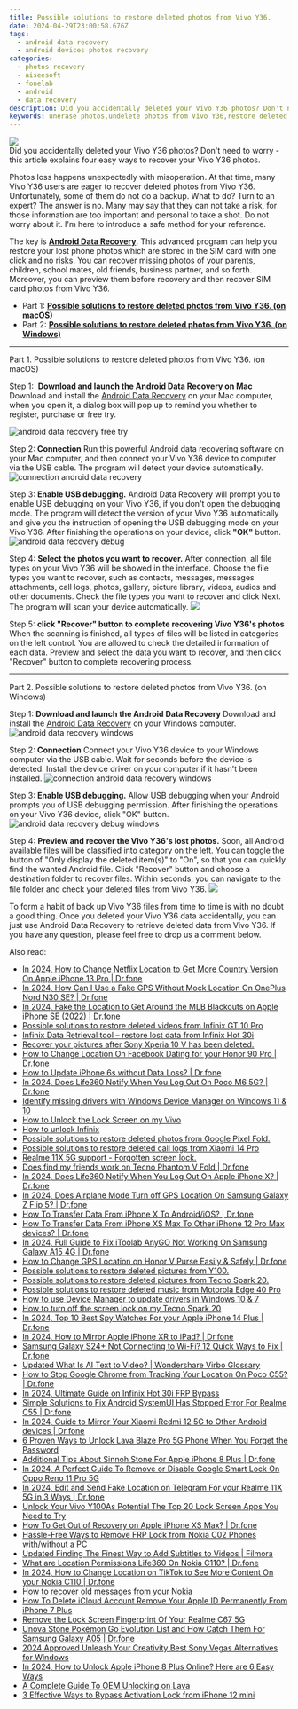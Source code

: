 ```yaml
---
title: Possible solutions to restore deleted photos from Vivo Y36.
date: 2024-04-29T23:00:58.676Z
tags: 
  - android data recovery
  - android devices photos recovery
categories: 
  - photos recovery
  - aiseesoft
  - fonelab
  - android
  - data recovery
description: Did you accidentally deleted your Vivo Y36 photos? Don't need to worry - this article explains four easy ways to recover your Vivo Y36 photos.
keywords: unerase photos,undelete photos from Vivo Y36,restore deleted photos on Vivo Y36,Vivo Y36 photos recovery,recover lost photos from Vivo Y36,save erased photos from Vivo Y36,how to refind deleted photos from Vivo Y36,how to get back deleted photos Vivo Y36 phone,how to retrieve deleted photos from my Vivo Y36,get back deleted photos from Vivo Y36 android,how to recover photos Vivo Y36,Vivo Y36 photos disappear
---
```


<img src="https://img0mobiles.techidaily.com/images/best-assets/devices/vivo/vivo-y36/4.jpg" class="atpl-imgstyle"  />

<div class="atpl-content atpl-for-fonelab-android recover-photos">

<div class="atpl-post-description-part-1">
Did you accidentally deleted your Vivo Y36 photos? Don't need to worry - this article explains four easy ways to recover your Vivo Y36 photos.
</div>



<div class="atpl-post-description-part-2">
<div class="tpl-content-sub-paragraph-normal">
  <p>
    Photos loss happens unexpectedly with misoperation. At that time, many Vivo Y36 users are eager to recover deleted photos from Vivo Y36. Unfortunately, some of them do not do a backup. What to do? Turn to an expert? The answer is no. Many may say that they can not take a risk, for those information are too important and personal to take a shot. Do not worry about it. I'm here to introduce a safe method for your reference.
  </p>
</div>
</div>

<div class="atpl-post-description-part-3">
<div class="tpl-content-sub-paragraph-normal">
    <p>
        The key is <a href="https://tools.techidaily.com/aiseesoft-android-data-recovery/" ><strong>Android Data Recovery</strong></a>. This advanced program can help you restore your lost phone photos which are stored in the SIM card with one click and no risks. You can recover missing photos of your parents, children, school mates, old friends, business partner, and so forth. Moreover, you can preview them before recovery and then recover SIM card photos from Vivo Y36.
    </p>
</div>
</div>

<ul>
  <li>Part 1: <strong><a href="#p1"> Possible solutions to restore deleted photos from Vivo Y36.  (on macOS)</a></strong></li>
  <li>Part 2: <strong><a href="#p2"> Possible solutions to restore deleted photos from Vivo Y36.  (on Windows)</a></strong></li>
</ul>




<!-- Part 1 -->
<a id="p1" name="p1" ></a><hr>

<div>
  <span class="atpl-step-part-style">Part 1. Possible solutions to restore deleted photos from Vivo Y36. (on macOS)</span>
</div>  

<span class="atpl-stepstyle-a"><span>Step 1: </span></span> <strong>Download and launch the Android Data Recovery on Mac</strong>
Download and install the <a href="https://tools.techidaily.com/aiseesoft-android-data-recovery/" >Android Data Recovery</a> on your Mac computer, when you open it, a dialog box will pop up to remind you whether to register, purchase or free try.

<img src="https://tools.techidaily.com/images/apps/aiseesoft/android-data-recovery/mac-free-try.png" class="atpl-imgstyle" alt="android data recovery free try" />

<span class="atpl-stepstyle-a"><span>Step 2: </span></span> <strong>Connection</strong>
Run this powerful Android data recovering software on your Mac computer, and then connect your Vivo Y36 device to computer via the USB cable. The program will detect your device automatically.
<img src="https://tools.techidaily.com/images/apps/aiseesoft/android-data-recovery/mac-connection-interface.jpg" class="atpl-imgstyle" alt="connection android data recovery" />

<span class="atpl-stepstyle-a"><span>Step 3: </span></span> <strong>Enable USB debugging.</strong>
Android Data Recovery will prompt you to enable USB debugging on your Vivo Y36, if you don't open the debugging mode. The program will detect the version of your Vivo Y36 automatically and give you the instruction of opening the USB debugging mode on your Vivo Y36. After finishing the operations on your device, click <strong>"OK"</strong> button.
<img src="https://tools.techidaily.com/images/apps/aiseesoft/android-data-recovery/mac-android-usb-debug.jpg"  class="atpl-imgstyle" alt="android data recovery debug" />

<span class="atpl-stepstyle-a"><span>Step 4: </span></span> <strong>Select the photos you want to recover.</strong>
After connection, all file types on your Vivo Y36 will be showed in the interface. Choose the file types you want to recover, such as contacts, messages, messages attachments, call logs, photos, gallery, picture library, videos, audios and other documents. Check the file types you want to recover and click Next. The program will scan your device automatically.
<img src="https://tools.techidaily.com/images/apps/aiseesoft/android-data-recovery/mac-choose-type-photos.jpg" class="atpl-imgstyle"  />

<span class="atpl-stepstyle-a"><span>Step 5: </span></span> <strong>click "Recover" button to  complete recovering Vivo Y36's photos</strong>
When the scanning is finished, all types of files will be listed in categories on the left control. You are allowed to check the detailed information of each data. Preview and select the data you want to recover, and then click "Recover" button to complete recovering process.


<a id="p2" name="p2"></a><hr>

<!-- Part 2 -->
<div>
  <span class="atpl-step-part-style">Part 2. Possible solutions to restore deleted photos from Vivo Y36. (on Windows)</span>
</div>

<span class="atpl-stepstyle-a"><span>Step 1: </span></span> <strong>Download and launch the Android Data Recovery</strong>
Download and install the <a href="https://tools.techidaily.com/aiseesoft-android-data-recovery/" >Android Data Recovery</a> on your Windows computer.
<img src="https://tools.techidaily.com/images/apps/aiseesoft/android-data-recovery/win-start-interface.png"  class="atpl-imgstyle" alt="android data recovery windows" />

<span class="atpl-stepstyle-a"><span>Step 2: </span></span> <strong>Connection</strong>
Connect your Vivo Y36 device to your Windows computer via the USB cable. Wait for seconds before the device is detected. Install the device driver on your computer if it hasn't been installed.
<img src="https://tools.techidaily.com/images/apps/aiseesoft/android-data-recovery/win-connection-interface.png" class="atpl-imgstyle" alt="connection android data recovery windows" />

<span class="atpl-stepstyle-a"><span>Step 3: </span></span> <strong>Enable USB debugging.</strong>
Allow USB debugging when your Android prompts you of USB debugging permission. After finishing the operations on your Vivo Y36 device, click "OK" button.
<img src="https://tools.techidaily.com/images/apps/aiseesoft/android-data-recovery/win-android-usb-debug.png" class="atpl-imgstyle" alt="android data recovery debug windows" />

<span class="atpl-stepstyle-a"><span>Step 4: </span></span> <strong>Preview and recover the Vivo Y36's lost photos.</strong>
Soon, all Android available files will be classified into category on the left. You can toggle the button of "Only display the deleted item(s)" to "On", so that you can quickly find the wanted Android file. Click "Recover" button and choose a destination folder to recover files. Within seconds, you can navigate to the file folder and check your deleted files from Vivo Y36.
<img src="https://tools.techidaily.com/images/apps/aiseesoft/android-data-recovery/win-recover-photos.png" class="atpl-imgstyle"  />

<div class="atpl-post-description-part-4">
<div class="tpl-content-sub-paragraph-normal">
  <p>
    To form a habit of back up Vivo Y36 files from time to time is with no doubt a good thing. Once you deleted your Vivo Y36 data accidentally, you can just use Android Data Recovery to retrieve deleted data from Vivo Y36. If you have any question, please feel free to drop us a comment below.
  </p>
</div>
</div>

<ins class="adsbygoogle"
     style="display:block"
     data-ad-client="ca-pub-7571918770474297"
     data-ad-slot="8358498916"
     data-ad-format="auto"
     data-full-width-responsive="true"></ins>



</div>
<ins class="adsbygoogle"
    style="display:block"
    data-ad-format="autorelaxed"
    data-ad-client="ca-pub-7571918770474297"
    data-ad-slot="1223367746"></ins>

<span class="atpl-alsoreadstyle">Also read:</span>
<div><ul>
<li><a href="https://review-topics.techidaily.com/in-2024-how-to-change-netflix-location-to-get-more-country-version-on-apple-iphone-13-pro-drfone-by-drfone-virtual-ios/"><u>In 2024, How to Change Netflix Location to Get More Country Version On Apple iPhone 13 Pro | Dr.fone</u></a></li>
<li><a href="https://review-topics.techidaily.com/in-2024-how-can-i-use-a-fake-gps-without-mock-location-on-oneplus-nord-n30-se-drfone-by-drfone-virtual-android/"><u>In 2024, How Can I Use a Fake GPS Without Mock Location On OnePlus Nord N30 SE? | Dr.fone</u></a></li>
<li><a href="https://review-topics.techidaily.com/in-2024-fake-the-location-to-get-around-the-mlb-blackouts-on-apple-iphone-se-2022-drfone-by-drfone-virtual-ios/"><u>In 2024, Fake the Location to Get Around the MLB Blackouts on Apple iPhone SE (2022) | Dr.fone</u></a></li>
<li><a href="https://review-topics.techidaily.com/possible-solutions-to-restore-deleted-videos-from-infinix-gt-10-pro-by-fonelab-android-recover-video/"><u>Possible solutions to restore deleted videos from Infinix GT 10 Pro</u></a></li>
<li><a href="https://review-topics.techidaily.com/infinix-data-retrieval-tool-restore-lost-data-from-infinix-hot-30i-by-fonelab-android-recover-data/"><u>Infinix Data Retrieval tool – restore lost data from Infinix Hot 30i</u></a></li>
<li><a href="https://review-topics.techidaily.com/recover-your-pictures-after-sony-xperia-10-v-has-been-deleted-by-fonelab-android-recover-pictures/"><u>Recover your pictures after Sony Xperia 10 V has been deleted.</u></a></li>
<li><a href="https://review-topics.techidaily.com/how-to-change-location-on-facebook-dating-for-your-honor-90-pro-drfone-by-drfone-virtual-android/"><u>How to Change Location On Facebook Dating for your Honor 90 Pro | Dr.fone</u></a></li>
<li><a href="https://review-topics.techidaily.com/how-to-update-iphone-6s-without-data-loss-drfone-by-drfone-ios-system-repair-ios-system-repair/"><u>How to Update iPhone 6s without Data Loss? | Dr.fone</u></a></li>
<li><a href="https://review-topics.techidaily.com/in-2024-does-life360-notify-when-you-log-out-on-poco-m6-5g-drfone-by-drfone-virtual-android/"><u>In 2024, Does Life360 Notify When You Log Out On Poco M6 5G? | Dr.fone</u></a></li>
<li><a href="https://review-topics.techidaily.com/identify-missing-drivers-with-windows-device-manager-on-windows-11-and-10-by-drivereasy-guide/"><u>Identify missing drivers with Windows Device Manager on Windows 11 & 10</u></a></li>
<li><a href="https://review-topics.techidaily.com/how-to-unlock-the-lock-screen-on-my-vivo-by-drfone-android-unlock-android-unlock/"><u>How to Unlock the Lock Screen on my Vivo</u></a></li>
<li><a href="https://review-topics.techidaily.com/how-to-unlock-infinix-by-drfone-android-unlock-android-unlock/"><u>How to unlock Infinix</u></a></li>
<li><a href="https://review-topics.techidaily.com/possible-solutions-to-restore-deleted-photos-from-google-pixel-fold-by-fonelab-android-recover-photos/"><u>Possible solutions to restore deleted photos from Google Pixel Fold.</u></a></li>
<li><a href="https://review-topics.techidaily.com/possible-solutions-to-restore-deleted-call-logs-from-xiaomi-14-pro-by-fonelab-android-recover-call-logs/"><u>Possible solutions to restore deleted call logs from Xiaomi 14 Pro</u></a></li>
<li><a href="https://review-topics.techidaily.com/realme-11x-5g-support-forgotten-screen-lock-by-drfone-android-unlock-android-unlock/"><u>Realme 11X 5G support - Forgotten screen lock.</u></a></li>
<li><a href="https://review-topics.techidaily.com/does-find-my-friends-work-on-tecno-phantom-v-fold-drfone-by-drfone-virtual-android/"><u>Does find my friends work on Tecno Phantom V Fold | Dr.fone</u></a></li>
<li><a href="https://review-topics.techidaily.com/in-2024-does-life360-notify-when-you-log-out-on-apple-iphone-x-drfone-by-drfone-virtual-ios/"><u>In 2024, Does Life360 Notify When You Log Out On Apple iPhone X? | Dr.fone</u></a></li>
<li><a href="https://review-topics.techidaily.com/in-2024-does-airplane-mode-turn-off-gps-location-on-samsung-galaxy-z-flip-5-drfone-by-drfone-virtual-android/"><u>In 2024, Does Airplane Mode Turn off GPS Location On Samsung Galaxy Z Flip 5? | Dr.fone</u></a></li>
<li><a href="https://review-topics.techidaily.com/how-to-transfer-data-from-iphone-x-to-androidios-drfone-by-drfone-transfer-data-from-ios-transfer-data-from-ios/"><u>How To Transfer Data From iPhone X To Android/iOS? | Dr.fone</u></a></li>
<li><a href="https://review-topics.techidaily.com/how-to-transfer-data-from-iphone-xs-max-to-other-iphone-12-pro-max-devices-drfone-by-drfone-transfer-data-from-ios-transfer-data-from-ios/"><u>How To Transfer Data From iPhone XS Max To Other iPhone 12 Pro Max devices? | Dr.fone</u></a></li>
<li><a href="https://review-topics.techidaily.com/in-2024-full-guide-to-fix-itoolab-anygo-not-working-on-samsung-galaxy-a15-4g-drfone-by-drfone-virtual-android/"><u>In 2024, Full Guide to Fix iToolab AnyGO Not Working On Samsung Galaxy A15 4G | Dr.fone</u></a></li>
<li><a href="https://review-topics.techidaily.com/how-to-change-gps-location-on-honor-v-purse-easily-and-safely-drfone-by-drfone-virtual-android/"><u>How to Change GPS Location on Honor V Purse Easily & Safely | Dr.fone</u></a></li>
<li><a href="https://review-topics.techidaily.com/possible-solutions-to-restore-deleted-pictures-from-y100-by-fonelab-android-recover-pictures/"><u>Possible solutions to restore deleted pictures from Y100.</u></a></li>
<li><a href="https://review-topics.techidaily.com/possible-solutions-to-restore-deleted-pictures-from-tecno-spark-20-by-fonelab-android-recover-pictures/"><u>Possible solutions to restore deleted pictures from Tecno Spark 20.</u></a></li>
<li><a href="https://review-topics.techidaily.com/possible-solutions-to-restore-deleted-music-from-motorola-edge-40-pro-by-fonelab-android-recover-music/"><u>Possible solutions to restore deleted music from Motorola Edge 40 Pro</u></a></li>
<li><a href="https://review-topics.techidaily.com/how-to-use-device-manager-to-update-drivers-in-windows-10-and-7-by-drivereasy-guide/"><u>How to use Device Manager to update drivers in Windows 10 & 7</u></a></li>
<li><a href="https://review-topics.techidaily.com/how-to-turn-off-the-screen-lock-on-my-tecno-spark-20-by-drfone-android-unlock-android-unlock/"><u>How to turn off the screen lock on my Tecno Spark 20</u></a></li>
<li><a href="https://ios-location-track.techidaily.com/in-2024-top-10-best-spy-watches-for-your-apple-iphone-14-plus-drfone-by-drfone-virtual-ios/"><u>In 2024, Top 10 Best Spy Watches For your Apple iPhone 14 Plus | Dr.fone</u></a></li>
<li><a href="https://screen-mirror.techidaily.com/in-2024-how-to-mirror-apple-iphone-xr-to-ipad-drfone-by-drfone-ios/"><u>In 2024, How to Mirror Apple iPhone XR to iPad? | Dr.fone</u></a></li>
<li><a href="https://fix-guide.techidaily.com/samsung-galaxy-s24plus-not-connecting-to-wi-fi-12-quick-ways-to-fix-drfone-by-drfone-fix-android-problems-fix-android-problems/"><u>Samsung Galaxy S24+ Not Connecting to Wi-Fi? 12 Quick Ways to Fix | Dr.fone</u></a></li>
<li><a href="https://ai-voice-clone.techidaily.com/updated-what-is-ai-text-to-video-wondershare-virbo-glossary/"><u>Updated What Is AI Text to Video? | Wondershare Virbo Glossary</u></a></li>
<li><a href="https://change-location.techidaily.com/how-to-stop-google-chrome-from-tracking-your-location-on-poco-c55-drfone-by-drfone-virtual-android/"><u>How to Stop Google Chrome from Tracking Your Location On Poco C55? | Dr.fone</u></a></li>
<li><a href="https://bypass-frp.techidaily.com/in-2024-ultimate-guide-on-infinix-hot-30i-frp-bypass-by-drfone-android/"><u>In 2024, Ultimate Guide on Infinix Hot 30i FRP Bypass</u></a></li>
<li><a href="https://fix-guide.techidaily.com/simple-solutions-to-fix-android-systemui-has-stopped-error-for-realme-c55-drfone-by-drfone-fix-android-problems-fix-android-problems/"><u>Simple Solutions to Fix Android SystemUI Has Stopped Error For Realme C55 | Dr.fone</u></a></li>
<li><a href="https://screen-mirror.techidaily.com/in-2024-guide-to-mirror-your-xiaomi-redmi-12-5g-to-other-android-devices-drfone-by-drfone-android/"><u>In 2024, Guide to Mirror Your Xiaomi Redmi 12 5G to Other Android devices | Dr.fone</u></a></li>
<li><a href="https://android-unlock.techidaily.com/6-proven-ways-to-unlock-lava-blaze-pro-5g-phone-when-you-forget-the-password-by-drfone-android/"><u>6 Proven Ways to Unlock Lava Blaze Pro 5G Phone When You Forget the Password</u></a></li>
<li><a href="https://ios-pokemon-go.techidaily.com/additional-tips-about-sinnoh-stone-for-apple-iphone-8-plus-drfone-by-drfone-virtual-ios/"><u>Additional Tips About Sinnoh Stone For Apple iPhone 8 Plus | Dr.fone</u></a></li>
<li><a href="https://android-unlock.techidaily.com/in-2024-a-perfect-guide-to-remove-or-disable-google-smart-lock-on-oppo-reno-11-pro-5g-by-drfone-android/"><u>In 2024, A Perfect Guide To Remove or Disable Google Smart Lock On Oppo Reno 11 Pro 5G</u></a></li>
<li><a href="https://location-social.techidaily.com/in-2024-edit-and-send-fake-location-on-telegram-for-your-realme-11x-5g-in-3-ways-drfone-by-drfone-virtual-android/"><u>In 2024, Edit and Send Fake Location on Telegram For your Realme 11X 5G in 3 Ways | Dr.fone</u></a></li>
<li><a href="https://android-unlock.techidaily.com/unlock-your-vivo-y100as-potential-the-top-20-lock-screen-apps-you-need-to-try-by-drfone-android/"><u>Unlock Your Vivo Y100As Potential The Top 20 Lock Screen Apps You Need to Try</u></a></li>
<li><a href="https://techidaily.com/how-to-get-out-of-recovery-on-apple-iphone-xs-max-drfone-by-drfone-ios-system-repair-ios-system-repair/"><u>How To Get Out of Recovery on Apple iPhone XS Max? | Dr.fone</u></a></li>
<li><a href="https://android-frp.techidaily.com/hassle-free-ways-to-remove-frp-lock-from-nokia-c02-phones-withwithout-a-pc-by-drfone-android/"><u>Hassle-Free Ways to Remove FRP Lock from Nokia C02 Phones with/without a PC</u></a></li>
<li><a href="https://ai-video-editing.techidaily.com/1713942716541-updated-finding-the-finest-way-to-add-subtitles-to-videos-filmora/"><u>Updated Finding The Finest Way to Add Subtitles to Videos | Filmora</u></a></li>
<li><a href="https://fake-location.techidaily.com/what-are-location-permissions-life360-on-nokia-c110-drfone-by-drfone-virtual-android/"><u>What are Location Permissions Life360 On Nokia C110? | Dr.fone</u></a></li>
<li><a href="https://location-social.techidaily.com/in-2024-how-to-change-location-on-tiktok-to-see-more-content-on-your-nokia-c110-drfone-by-drfone-virtual-android/"><u>In 2024, How to Change Location on TikTok to See More Content On your Nokia C110 | Dr.fone</u></a></li>
<li><a href="https://blog-min.techidaily.com/how-to-recover-old-messages-from-your-nokia-by-fonelab-android-recover-messages/"><u>How to recover old messages from your Nokia</u></a></li>
<li><a href="https://apple-account.techidaily.com/how-to-delete-icloud-account-remove-your-apple-id-permanently-from-iphone-7-plus-by-drfone-ios/"><u>How To Delete iCloud Account Remove Your Apple ID Permanently From iPhone 7 Plus</u></a></li>
<li><a href="https://easy-unlock-android.techidaily.com/remove-the-lock-screen-fingerprint-of-your-realme-c67-5g-by-drfone-android/"><u>Remove the Lock Screen Fingerprint Of Your Realme C67 5G</u></a></li>
<li><a href="https://change-location.techidaily.com/unova-stone-pokemon-go-evolution-list-and-how-catch-them-for-samsung-galaxy-a05-drfone-by-drfone-virtual-android/"><u>Unova Stone Pokémon Go Evolution List and How Catch Them For Samsung Galaxy A05 | Dr.fone</u></a></li>
<li><a href="https://ai-video-apps.techidaily.com/2024-approved-unleash-your-creativity-best-sony-vegas-alternatives-for-windows/"><u>2024 Approved Unleash Your Creativity Best Sony Vegas Alternatives for Windows</u></a></li>
<li><a href="https://sim-unlock.techidaily.com/in-2024-how-to-unlock-apple-iphone-8-plus-online-here-are-6-easy-ways-by-drfone-ios/"><u>In 2024, How to Unlock Apple iPhone 8 Plus Online? Here are 6 Easy Ways</u></a></li>
<li><a href="https://android-unlock.techidaily.com/a-complete-guide-to-oem-unlocking-on-lava-by-drfone-android/"><u>A Complete Guide To OEM Unlocking on Lava</u></a></li>
<li><a href="https://activate-lock.techidaily.com/3-effective-ways-to-bypass-activation-lock-from-iphone-12-mini-by-drfone-ios/"><u>3 Effective Ways to Bypass Activation Lock from iPhone 12 mini</u></a></li>
</ul></div>

